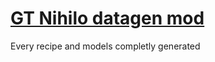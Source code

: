 # [GT Nihilo datagen mod](https://github.com/DevDyna/GT-Nihilo)
Every recipe and models completly generated
